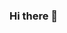 ### Hi there 👋

<!--
**jhbergallo/jhbergallo** is a ✨ _special_ ✨ repository because its `README.md` (this file) appears on your GitHub profile.

• I'm João Bergallo 🙂
• I’m a Computer Science student at PUCRS 📚
• Currently learning JavaScript, HTML and CSS 🖥
• Passionate about helping people and solving problems 🚀
• Pronouns: He/Him 🤗
• Fun fact: I love animals off all kinds, specially cats 🐈
-->
